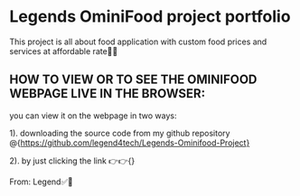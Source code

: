# Legends OminiFood project portfolio

This project is all about food application with custom food prices and services at affordable rate🥰😍

## HOW TO VIEW OR TO SEE THE OMINIFOOD WEBPAGE LIVE IN THE BROWSER:

you can view it on the webpage in two ways:

1). downloading the source code from my github repository @{https://github.com/legend4tech/Legends-Ominifood-Project}

2). by just clicking the link 👉👉{}

From: Legend✅💯
